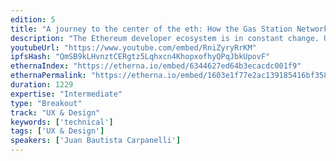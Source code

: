 ```yaml
---
edition: 5
title: "A journey to the center of the eth: How the Gas Station Network improves the UX in Ethereum"
description: "The Ethereum developer ecosystem is in constant change. Undoubtedly, teams have started to leave the development of Smart Contracts in the background to focus on the development of decentralized applications, and on how to eliminate friction points between users that might not know anything about Blockchain but still need to interact with it. But developer tools are still important and they have to be simple and secure to use. In this talk we will explore how the Gas Station Network is implemented to redefine the interaction between users and DApps in a way that they don't need to have any knowledge on mnemonics, private keys, transactions or gas costs. Moreover, we will go through a set of tools that the OpenZeppelin team developed to make this transition from regular DApps to gasless DApps in a super easy and fast way."
youtubeUrl: "https://www.youtube.com/embed/RniZyryRrKM"
ipfsHash: "QmSB9kLHvnztCERgtz5Lqhxcn4KhopxofhyQPqJbkUpovF"
ethernaIndex: "https://etherna.io/embed/6344627ed64b3ecacdc001f9"
ethernaPermalink: "https://etherna.io/embed/1603e1f77e2ac139185416bf358bc83b6218ede731c0c25f810e8c5cb9ecc025"
duration: 1229
expertise: "Intermediate"
type: "Breakout"
track: "UX & Design"
keywords: ['technical']
tags: ['UX & Design']
speakers: ['Juan Bautista Carpanelli']
---
```

